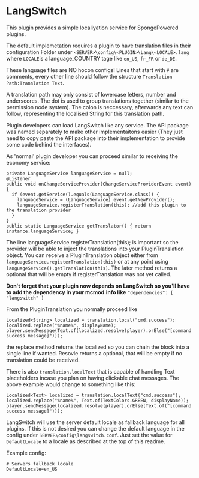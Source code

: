 # LangSwitch

This plugin provides a simple localiyation service for SpongePowered plugins.

The default implemetation requires a plugin to have translation files in their 
configuration Folder under `<SERVER>\config\<PLUGIN>\Lang\<LOCALE>.lang` where
`LOCALE`is a language_COUNTRY tage like `en_US`, `fr_FR` or `de_DE`.

These language files are NO hocon configs!
Lines that start with `#` are comments, every other line should follow the
structure `Translation Path:Translation Text`.

A translation path may only consist of lowercase letters, number and
underscores. The dot is used to group translations together (similar to the
permission node system). The colon is neccessary, afterwards any text can
follow, representing the localised String for this translation path.

Plugin developers can load LangSwitch like any service. The API package was
named separately to make other implementaitons easier (They just need to copy
paste the API package into their implementation to provide some code behind
the interfaces).

As 'normal' plugin developer you can proceed similar to receiving the economy
service:
```
private LanguageService languageService = null;
@Listener
public void onChangeServiceProvider(ChangeServiceProviderEvent event) {
  if (event.getService().equals(LanguageService.class)) {
    languageService = (LanguageService) event.getNewProvider();
    languageService.registerTranslation(this); //add this plugin to the translation provider
  }
}
public static LanguageService getTranslator() { return instance.languageService; }
```
The line languageService.registerTranslation(this); is important so the provider
will be able to inject the translations into your PluginTranslation object.
You can receive a PluginTranslation object either from 
`languageService.registerTranslation(this)` or at any point using
`languageService().getTranslation(this)`. The later method returns a optional 
that will be empty if registerTranslation was not yet called.

**Don't forget that your plugin now depends on LangSwitch so you'll have to add the dependency in your mcmod.info like**
`"dependencies": [ "langswitch" ]`

From the PluginTranslation you normally proceed like
```
Localized<String> localized = translation.local("cmd.success");
localized.replace("%name%", displayName);
player.sendMessage(Text.of(localized.resolve(player).orElse("[command success message]")));
```
the replace method returns the localized so you can chain the block into a 
single line if wanted. Resovle returns a optional, that will be empty if no
translation could be received.

There is also `translation.localText` that is capable of handling Text
placeholders incase you plan on having clickable chat messages. The above
example would change to something like this:
```
Localized<Text> localized = translation.localText("cmd.success");
localized.replace("%name%", Text.of(TextColors.GREEN, displayName));
player.sendMessage(localized.resolve(player).orElse(Text.of("[command success message]")));
```

LangSwitch will use the server default locale as fallback language for all
plugins. If this is not desired you can change the default language in the
config under `SERVER\config\langswitch.conf`. Just set the value for
`DefaultLocale` to a locale as described at the top of this readme.

Example config:
```
# Servers fallback locale
DefaultLocale=en_US
```
